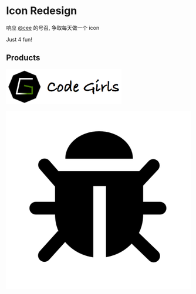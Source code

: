 # Icon Redesign

响应 [@cee](https://github.com/cee) 的号召, 争取每天做一个 icon

Just 4 fun!

## Products

![](./icons/codegirls-v1.png)

![](./icons/bug.png)
